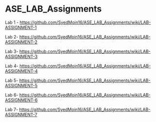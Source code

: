 # ASE_LAB_Assignments
Lab 1 - https://github.com/SyedMoin16/ASE_LAB_Assignments/wiki/LAB-ASSIGNMENT-1

Lab 2- https://github.com/SyedMoin16/ASE_LAB_Assignments/wiki/LAB-ASSIGNMENT-2

Lab 3- https://github.com/SyedMoin16/ASE_LAB_Assignments/wiki/LAB-ASSIGNMENT-3

Lab 4- https://github.com/SyedMoin16/ASE_LAB_Assignments/wiki/LAB-ASSIGNMENT-4

Lab 5- https://github.com/SyedMoin16/ASE_LAB_Assignments/wiki/LAB-ASSIGNMENT-5

Lab 6- https://github.com/SyedMoin16/ASE_LAB_Assignments/wiki/LAB-ASSIGNMENT-6

Lab 7- https://github.com/SyedMoin16/ASE_LAB_Assignments/wiki/LAB-ASSIGNMENT-7
